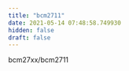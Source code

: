 ```yaml
---
title: "bcm2711"
date: 2021-05-14 07:48:58.749930
hidden: false
draft: false
---
```


bcm27xx/bcm2711

